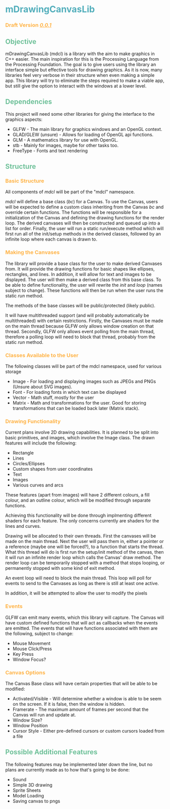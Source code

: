 <style>
  h1{
	color:#54afbc;
  }

  h2{
	color:#70c19A
  }

  h3{
	color:#ffb449
  }
</style>

# mDrawingCanvasLib
### Draft Version  <ins> _0.0.1_ </ins>
## Objective
mDrawingCanvasLib (mdcl) is a library with the aim to make graphics in C++ easier. The main inspiration for this is the Processing Language from the Processing Foundation. The goal is to give users using the library an interface simple but effective tools for drawing graphics. As it is now, many libraries feel very verbose in their structure when even making a simple app. This library will try to eliminate the steps required to make a viable app, but still give the option to interact with the windows at a lower level.

## Dependencies
This project will need some other libraries for giving the interface to the graphics aspects:
* GLFW - The main library for graphics windows and an OpenGL context.
* GLAD/GLEW (unsure) - Allows for loading of OpenGL api functions.
* GLM - A mathematics library for use with OpenGL.
* stb - Mainly for images, maybe for other tasks too.
* FreeType - Fonts and text rendering

## Structure
### Basic Structure
All components of *mdcl* will be part of the "mdcl" namespace.

*mdcl* will define a base class (*bc*) for a Canvas. To use the Canvas, users will be expected to define a custom class inheriting from the Canvas *bc* and override certain functions. The functions will be responsible for a initialization of the Canvas and defining the drawing functions for the render loop. The derived canvases will then be constructed and queued up into a list for order. Finally, the user will run a static run/execute method which will first run all of the init/setup methods in the derived classes, followed by an infinite loop where each canvas is drawn to.

### Making the Canvases
The library will provide a base class for the user to make derived Canvases from. It will provide the drawing functions for basic shapes like ellipses, rectangles, and lines. In addition, it will allow for text and images to be displayed. The user will then make a derived class from this base class. To be able to define functionality, the user will rewrite the *init* and *loop* (names subject to change). These functions will then be run when the user runs the static *run* method.

The methods of the base classes will be public/protected (likely public).

It will have multithreaded support (and will probably automatically be multithreaded) with certain restrictions. Firstly, the Canvases must be made on the main thread because GLFW only allows window creation on that thread. Secondly, GLFW only allows event polling from the main thread, therefore a polling loop will need to block that thread, probably from the static *run* method.

### Classes Available to the User
The following classes will be part of the mdcl namespace, used for various storage
* Image - For loading and displaying images such as JPEGs and PNGs (Unsure about SVG images).
* Font - For loading fonts in which text can be displayed
* Vector - Math stuff, mostly for the user
* Matrix - Math and transformations for the user. Good for storing transformations that can be loaded back later (Matrix stack).

### Drawing Functionality

Current plans involve 2D drawing capabilities. It is planned to be split into basic primitives, and images, which involve the Image class. The drawn features will include the following:
* Rectangle
* Lines
* Circles/Ellipses
* Custom shapes from user coordinates
* Text
* Images
* Various curves and arcs

These features (apart from images) will have 2 different colours, a fill colour, and an outline colour, which will be modified through separate functions.

Achieving this functionality will be done through implmenting different shaders for each feature. The only concerns currently are shaders for the lines and curves.

Drawing will be allocated to their own threads. First the canvases will be made on the main thread. Next the user will pass them in, either a pointer or a reference (maybe one will be forced?), to a function that starts the thread. What this thread will do is first run the setup/init method of the canvas, then it will run an infinite render loop which calls the Canvas' draw method. The render loop can be temporarily stopped with a method that stops looping, or permanently stopped with some kind of exit method.

An event loop will need to block the main thread. This loop will poll for events to send to the Canvases as long as there is still at least one active.

In addition, it will be attempted to allow the user to modify the pixels

### Events
GLFW can emit many events, which this library will capture. The Canvas will have custom defined functions that will act as callbacks when the events are emitted. The events that will have functions associated with them are the following, subject to change:
 * Mouse Movement
 * Mouse Click/Press
 * Key Press
 * Window Focus?

### Canvas Options
The Canvas Base class will have certain properties that will be able to be modified:
  * Activated/Visible - Will determine whether a window is able to be seem on the screen. If it is false, then the window is hidden.
  * Framerate - The maximum amount of frames per second that the Canvas will run and update at.
  * Window Size?
  * Window Position
  * Cursor Style - Either pre-defined cursors or custom cursors loaded from a file

## Possible Additional Features
The following features may be implemented later down the line, but no plans are currently made as to how that's going to be done:
* Sound
* Simple 3D drawing
* Sprite Sheets
* Model Loading
* Saving canvas to pngs
